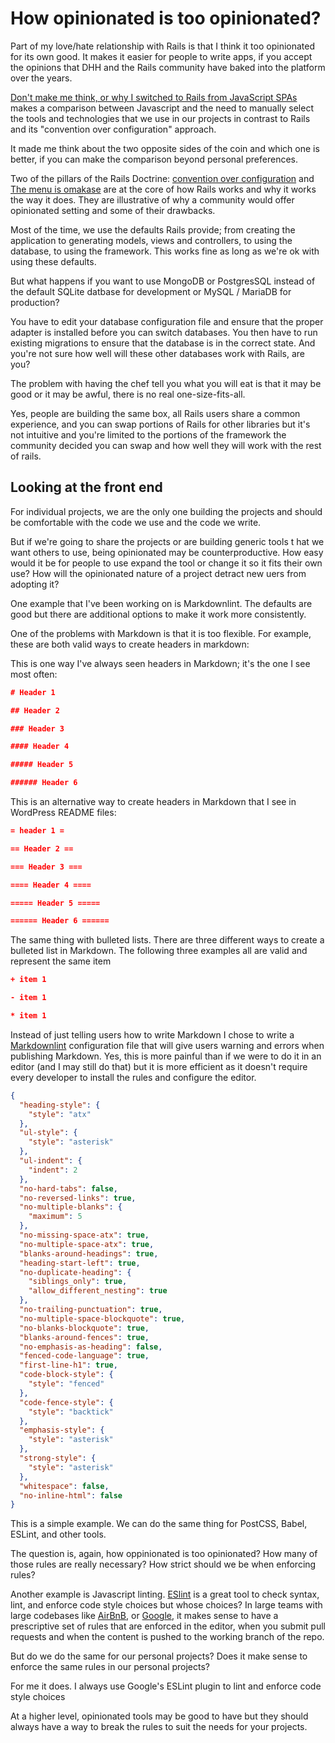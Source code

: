# How opinionated is too opinionated?

Part of my love/hate relationship with Rails is that I think it too opinionated for its own good. It makes it easier for people to write apps, if you accept the opinions that DHH and the Rails community have baked into the platform over the years.

[Don't make me think, or why I switched to Rails from JavaScript SPAs](https://reviewbunny.app/blog/dont-make-me-think-or-why-i-switched-to-rails-from-javascript-spas) makes a comparison between Javascript and the need to manually select the tools and technologies that we use in our projects in contrast to Rails and its "convention over configuration" approach.

It made me think about the two opposite sides of the coin and which one is better, if you can make the comparison beyond personal preferences.

Two of the pillars of the Rails Doctrine: [convention over configuration](https://rubyonrails.org/doctrine#convention-over-configuration) and [The menu is omakase](https://rubyonrails.org/doctrine#omakase) are at the core of how Rails works and why it works the way it does. They are illustrative of why a community would offer opinionated setting and some of their drawbacks.

Most of the time, we use the defaults Rails provide; from creating the application to generating models, views and controllers, to using the database, to using the framework. This works fine as long as we're ok with using these defaults.

But what happens if you want to use MongoDB or PostgresSQL instead of the default SQLite datbase for development or MySQL / MariaDB for production?

You have to edit your database configuration file and ensure that the proper adapter is installed before you can switch databases. You then have to run existing migrations to ensure that the database is in the correct state. And you're not sure how well will these other databases work with Rails, are you?

The problem with having the chef tell you what you will eat is that it may be good or it may be awful, there is no real one-size-fits-all.

Yes, people are building the same box, all Rails users share a common experience, and you can swap portions of Rails for other libraries but it's not intuitive and you're limited to the portions of the framework the community decided you can swap and how well they will work with the rest of rails.

## Looking at the front end

For individual projects, we are the only one building the projects and should be comfortable with the code we use and the code we write.

But if we're going to share the projects or are building generic tools t hat we want others to use, being opinionated may be counterproductive. How easy would it be for people to use expand the tool or change it so it fits their own use? How will the opinionated nature of a project detract new uers from adopting it?

One example that I've been working on is Markdownlint. The defaults are good but there are additional options to make it work more consistently.

One of the problems with Markdown is that it is too flexible. For example, these are both valid ways to create headers in markdown:

This is one way I've always seen headers in Markdown; it's the one I see most often:

```json
# Header 1

## Header 2

### Header 3

#### Header 4

##### Header 5

###### Header 6
```

This is an alternative way to create headers in Markdown that I see in WordPress README files:

```json
= header 1 =

== Header 2 ==

=== Header 3 ===

==== Header 4 ====

===== Header 5 =====

====== Header 6 ======
```

The same thing with bulleted lists. There are three different ways to create a bulleted list in Markdown. The following three examples all  are valid and represent the same item

```json
+ item 1
```

```json
- item 1
```

```json
* item 1
```

Instead of just telling users how to write Markdown I chose to write a [Markdownlint](https://www.npmjs.com/package/markdownlint-cli2) configuration file that will give users warning and errors when publishing Markdown. Yes, this is more painful than if we were to do it in an editor (and I may still do that) but it is more efficient as it doesn't require every developer to install the rules and configure the editor.

```json
{
  "heading-style": {
    "style": "atx"
  },
  "ul-style": {
    "style": "asterisk"
  },
  "ul-indent": {
    "indent": 2
  },
  "no-hard-tabs": false,
  "no-reversed-links": true,
  "no-multiple-blanks": {
    "maximum": 5
  },
  "no-missing-space-atx": true,
  "no-multiple-space-atx": true,
  "blanks-around-headings": true,
  "heading-start-left": true,
  "no-duplicate-heading": {
    "siblings_only": true,
    "allow_different_nesting": true
  },
  "no-trailing-punctuation": true,
  "no-multiple-space-blockquote": true,
  "no-blanks-blockquote": true,
  "blanks-around-fences": true,
  "no-emphasis-as-heading": false,
  "fenced-code-language": true,
  "first-line-h1": true,
  "code-block-style": {
    "style": "fenced"
  },
  "code-fence-style": {
    "style": "backtick"
  },
  "emphasis-style": {
    "style": "asterisk"
  },
  "strong-style": {
    "style": "asterisk"
  },
  "whitespace": false,
  "no-inline-html": false
}
```

This is a simple example. We can do the same thing for PostCSS, Babel, ESLint, and other tools.

The question is, again, how oppinionated is too opinionated? How many of those rules are really necessary? How strict should we be when enforcing rules?

Another example is Javascript linting. [ESlint](https://eslint.org/) is a great tool to check syntax, lint, and enforce code style choices but whose choices? In large teams with large codebases like [AirBnB](https://github.com/airbnb/javascript#readme), or [Google](https://google.github.io/styleguide/javascriptguide.html), it makes sense to have a prescriptive set of rules that are enforced in the editor, when you submit pull requests and when the content is pushed to the working branch of the repo.

But do we do the same for our personal projects? Does it make sense to enforce the same rules in our personal projects?

For me it does. I always use Google's ESLint plugin to lint and enforce code style choices

At a higher level, opinionated tools may be good to have but they should always have a way to break the rules to suit the needs for your projects.
